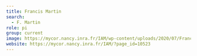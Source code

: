 ```yaml
---
title: Francis Martin
search:
  - F. Martin
role: pi
group: current
image: https://mycor.nancy.inra.fr/IAM/wp-content/uploads/2020/07/Francis_010116-200x300.jpg
website: https://mycor.nancy.inra.fr/IAM/?page_id=10523
---
```


